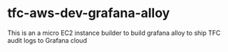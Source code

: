 # tfc-aws-dev-grafana-alloy
 This is an a micro EC2 instance builder to build grafana alloy to ship TFC audit logs to Grafana cloud
